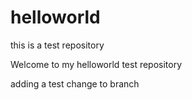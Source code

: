 # helloworld
this is a test repository

Welcome to my helloworld test repository

adding a test change to branch
